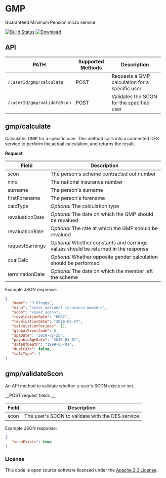 GMP
=============

Guaranteed Minimum Pension micro service

[![Build Status](https://travis-ci.org/hmrc/gmp.svg?branch=master)](https://travis-ci.org/hmrc/gmp) [ ![Download](https://api.bintray.com/packages/hmrc/releases/gmp/images/download.svg) ](https://bintray.com/hmrc/releases/gmp/_latestVersion)

API
----

| PATH | Supported Methods | Description |
|------|-------------------|-------------|
| ```/:userId/gmp/calculate``` | POST | Requests a GMP calculation for a specific user |
|```/:userId/gmp/validateScon``` | POST | Validates the SCON for the specified user |

## gmp/calculate

Calculates GMP for a specific user. This method calls into a connected DES service to perform the actual calculation, and returns the result.

__Request__

| Field | Description |
|-------|-------------|
| scon | The person's scheme contracted out number |
| nino | The national insurance number |
| surname | The person's surname |
| firstForename | The person's forename |
| calcType | _Optional_ The calculation type |
| revaluationDate | _Optional_  The date on which the GMP should be revalued |
| revaluationRate | _Optional_  The rate at which the GMP should be revalued |
| requestEarnings | _Optional_  Whether constants and earnings values should be returned in the response |
| dualCalc | _Optional_  Whether opposite gender calculation should be performed |
| terminationDate | _Optional_  The date on which the member left the scheme |

Example JSON response:

```json
{
   "name": "J Bloggs",
   "nino": "<user national insurance number>",
   "scon": "<user scon>",
   "revaluationRate": "HMRC",
   "revaluationDate": "2016-08-27",
   "calculationPeriods": [],
   "globalErrorCode": 0,
   "spaDate": "2010-02-25",
   "payableAgeDate": "2016-03-01",
   "dateOfDeath": "1999-05-01",
   "dualCalc": false,
   "calcType": 1
}
```

## gmp/validateScon

An API method to validate whether a user's SCON exists or not.

__POST request fields __

| Field | Description |
| --- | --- |
| scon | The user's SCON to validate with the DES service |

Example JSON response:

```json
{
   "sconExists": true
}
```

### License

This code is open source software licensed under the [Apache 2.0 License]("http://www.apache.org/licenses/LICENSE-2.0.html").
    
